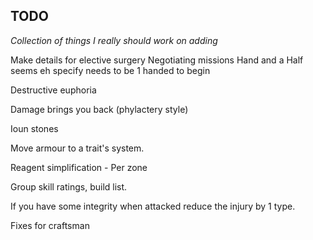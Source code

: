 ## TODO

*Collection of things I really should work on adding*

Make details for elective surgery 
Negotiating missions
Hand and a Half seems eh specify needs to be 1 handed to begin

Destructive euphoria

Damage brings you back (phylactery style)

Ioun stones

Move armour to a trait's system.

Reagent simplification - Per zone

Group skill ratings, build list.

If you have some integrity when attacked reduce the injury by 1 type.

Fixes for craftsman


